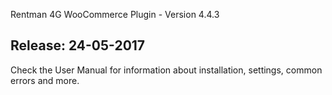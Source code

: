 Rentman 4G WooCommerce Plugin - Version 4.4.3

Release: 24-05-2017
-----------------------------
Check the User Manual for information about installation, settings, common errors and more.
